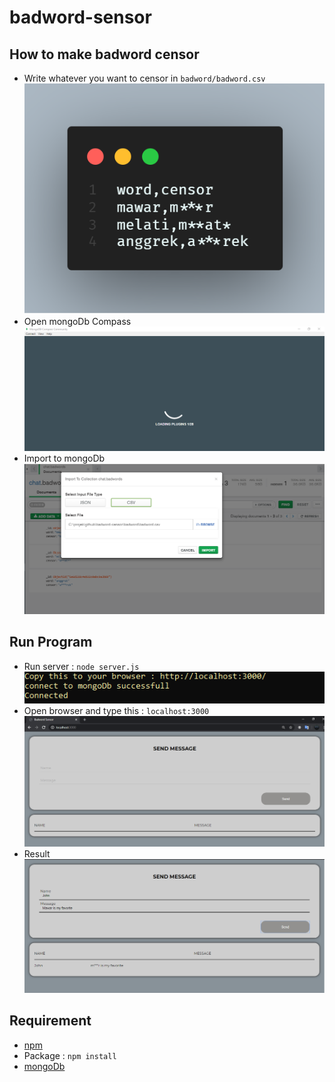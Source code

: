 # badword-sensor

## How to make badword censor
- Write whatever you want to censor in `badword/badword.csv`
![badword](./doc/badword.png)
- Open mongoDb Compass
![mongoDb](./doc/mongodb.PNG)
- Import to mongoDb
![import file](./doc/import.PNG)


## Run Program
- Run server : `node server.js`
![server](./doc/server.PNG)
- Open browser and type this : `localhost:3000`
![link](./doc/link.PNG)
- Result
![result](./doc/result.PNG)



## Requirement
- [npm](https://nodejs.org/en/)
- Package : `npm install`
- [mongoDb](https://www.mongodb.com/)

